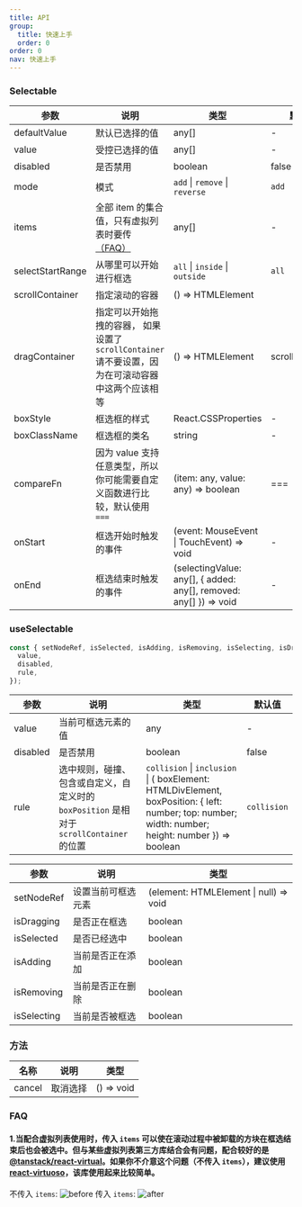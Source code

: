```yaml
---
title: API
group:
  title: 快速上手
  order: 0
order: 0
nav: 快速上手
---
```


### Selectable

| 参数             | 说明                                                                                               | 类型                                                              | 默认值          |
| ---------------- | -------------------------------------------------------------------------------------------------- | ----------------------------------------------------------------- | --------------- |
| defaultValue     | 默认已选择的值                                                                                     | any[]                                                             | -               |
| value            | 受控已选择的值                                                                                     | any[]                                                             | -               |
| disabled         | 是否禁用                                                                                           | boolean                                                           | false           |
| mode             | 模式                                                                                               | `add` \| `remove` \| `reverse`                                    | `add`           |
| items            | 全部 item 的集合值，只有虚拟列表时要传[（FAQ）](#faq)                                              | any[]                                                             | -               |
| selectStartRange | 从哪里可以开始进行框选                                                                             | `all` \| `inside` \| `outside`                                    | `all`           |
| scrollContainer  | 指定滚动的容器                                                                                     | () => HTMLElement                                                 |
| dragContainer    | 指定可以开始拖拽的容器， 如果设置了 `scrollContainer` 请不要设置，因为在可滚动容器中这两个应该相等 | () => HTMLElement                                                 | scrollContainer |
| boxStyle         | 框选框的样式                                                                                       | React.CSSProperties                                               | -               |
| boxClassName     | 框选框的类名                                                                                       | string                                                            | -               |
| compareFn        | 因为 value 支持任意类型，所以你可能需要自定义函数进行比较，默认使用 `===`                          | (item: any, value: any) => boolean                                | ===             |
| onStart          | 框选开始时触发的事件                                                                               | (event: MouseEvent \| TouchEvent) => void                         | -               |
| onEnd            | 框选结束时触发的事件                                                                               | (selectingValue: any[], { added: any[], removed: any[] }) => void | -               |

### useSelectable

```typescript
const { setNodeRef, isSelected, isAdding, isRemoving, isSelecting, isDragging } = useSelectable({
  value,
  disabled,
  rule,
});
```

| 参数     | 说明                                                                                     | 类型                                                                                                                                              | 默认值      |
| -------- | ---------------------------------------------------------------------------------------- | ------------------------------------------------------------------------------------------------------------------------------------------------- | ----------- |
| value    | 当前可框选元素的值                                                                       | any                                                                                                                                               | -           |
| disabled | 是否禁用                                                                                 | boolean                                                                                                                                           | false       |
| rule     | 选中规则，碰撞、包含或自定义，自定义时的 `boxPosition` 是相对于 `scrollContainer` 的位置 | `collision` \| `inclusion` \| ( boxElement: HTMLDivElement, boxPosition: { left: number; top: number; width: number; height: number }) => boolean | `collision` |

| 参数        | 说明               | 类型                                   |
| ----------- | ------------------ | -------------------------------------- |
| setNodeRef  | 设置当前可框选元素 | (element: HTMLElement \| null) => void |
| isDragging  | 是否正在框选       | boolean                                |
| isSelected  | 是否已经选中       | boolean                                |
| isAdding    | 当前是否正在添加   | boolean                                |
| isRemoving  | 当前是否正在删除   | boolean                                |
| isSelecting | 当前是否被框选     | boolean                                |

### 方法

| 名称   | 说明     | 类型       |
| ------ | -------- | ---------- |
| cancel | 取消选择 | () => void |

### FAQ

#### 1.当配合虚拟列表使用时，传入 `items` 可以使在滚动过程中被卸载的方块在框选结束后也会被选中。但与某些虚拟列表第三方库结合会有问题，配合较好的是 [@tanstack/react-virtual](https://github.com/TanStack/virtual)。如果你不介意这个问题（不传入 `items`），建议使用 [react-virtuoso](https://github.com/petyosi/react-virtuoso)，该库使用起来比较简单。

不传入 `items`:
![before](https://github.com/user-attachments/assets/4ec33cb8-adf5-44da-8573-9e69486c8cb2)
传入 `items`:
![after](https://github.com/user-attachments/assets/fd60faad-321d-46a4-8aec-c6bda2df2eb1)
